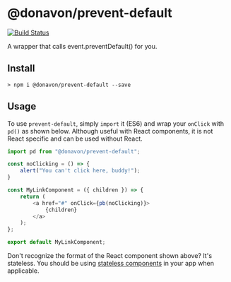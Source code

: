 # @donavon/prevent-default
[![Build Status](https://travis-ci.org/donavon/prevent-default.svg?branch=master)](https://travis-ci.org/donavon/prevent-default)

A wrapper that calls event.preventDefault() for you.

## Install
```
> npm i @donavon/prevent-default --save
```

## Usage
To use `prevent-default`, simply `import` it (ES6) and wrap your `onClick` with `pd()` as shown below.
Although useful with React components, it is not React specific and can be used without React.  

```js
import pd from "@donavon/prevent-default";

const noClicking = () => {
    alert("You can't click here, buddy!");
}

const MyLinkComponent = ({ children }) => {
    return (
        <a href="#" onClick={pb(noClicking)}>
            {children}
        </a>
    );
};

export default MyLinkComponent;
```
Don't recognize the format of the React component shown above? It's stateless. You should be using [stateless components](https://facebook.github.io/react/docs/reusable-components.html#stateless-functions) in your app when applicable.
